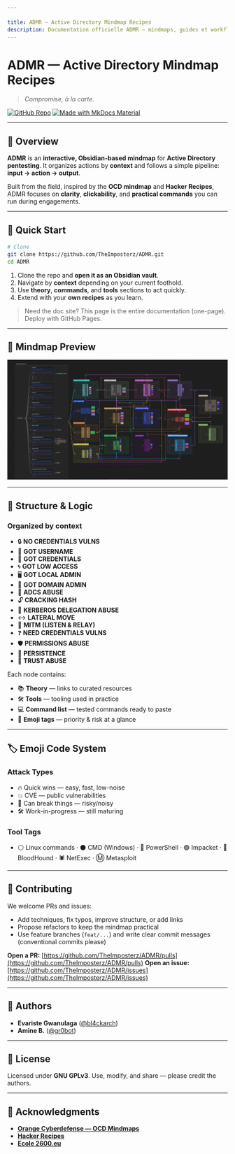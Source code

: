 ```yaml
---

title: ADMR — Active Directory Mindmap Recipes
description: Documentation officielle ADMR — mindmaps, guides et workflows opérationnels pour le pentest Active Directory.
---
```


# ADMR — Active Directory Mindmap Recipes

> *Compromise, à la carte.*

[![GitHub Repo](https://img.shields.io/badge/GitHub-TheImposterz%2FADMR-black?logo=github)](https://github.com/TheImposterz/ADMR) [![Made with MkDocs Material](https://img.shields.io/badge/MkDocs-Material-blue)](https://squidfunk.github.io/mkdocs-material/)

---

## 🧭 Overview

**ADMR** is an **interactive, Obsidian-based mindmap** for **Active Directory pentesting**.
It organizes actions by **context** and follows a simple pipeline: **input → action → output**.

Built from the field, inspired by the **OCD mindmap** and **Hacker Recipes**, ADMR focuses on **clarity**, **clickability**, and **practical commands** you can run during engagements.

---

## 🚀 Quick Start

```bash
# Clone
git clone https://github.com/TheImposterz/ADMR.git
cd ADMR
```

1. Clone the repo and **open it as an Obsidian vault**.
2. Navigate by **context** depending on your current foothold.
3. Use **theory**, **commands**, and **tools** sections to act quickly.
4. Extend with your **own recipes** as you learn.

> Need the doc site? This page is the entire documentation (one-page). Deploy with GitHub Pages.

---

## 🧩 Mindmap Preview

<img src="assets/img/cover.png" alt="ADMR mindmap preview" />

---

## 🧱 Structure & Logic

### Organized by context

* 🔒 **NO CREDENTIALS VULNS**
* 👤 **GOT USERNAME**
* 🔑 **GOT CREDENTIALS**
* 🌀 **GOT LOW ACCESS**
* 🖥️ **GOT LOCAL ADMIN**
* 🏰 **GOT DOMAIN ADMIN**
* 📜 **ADCS ABUSE**
* 🔓 **CRACKING HASH**
* 🎫 **KERBEROS DELEGATION ABUSE**
* ↔️ **LATERAL MOVE**
* 📡 **MITM (LISTEN & RELAY)**
* ❓ **NEED CREDENTIALS VULNS**
* 🛡️ **PERMISSIONS ABUSE**
* 📌 **PERSISTENCE**
* 🤝 **TRUST ABUSE**

Each node contains:

* 📚 **Theory** — links to curated resources
* 🛠 **Tools** — tooling used in practice
* 💻 **Command list** — tested commands ready to paste
* 🔖 **Emoji tags** — priority & risk at a glance

---

## 🏷️ Emoji Code System

### Attack Types

* 🔥 Quick wins — easy, fast, low-noise
* 💥 CVE — public vulnerabilities
* 🚨 Can break things — risky/noisy
* 🛠️ Work-in-progress — still maturing

### Tool Tags

* ⚪ Linux commands · ⚫ CMD (Windows) · 🔵 PowerShell · 🟣 Impacket · 🔴 BloodHound · 🕷️ NetExec · Ⓜ️ Metasploit

---

## 🤝 Contributing

We welcome PRs and issues:

* Add techniques, fix typos, improve structure, or add links
* Propose refactors to keep the mindmap practical
* Use feature branches (`feat/...`) and write clear commit messages (conventional commits please)

**Open a PR:** [https://github.com/TheImposterz/ADMR/pulls](https://github.com/TheImposterz/ADMR/pulls)
**Open an issue:** [https://github.com/TheImposterz/ADMR/issues](https://github.com/TheImposterz/ADMR/issues)

---

## 👥 Authors

* **Evariste Gwanulaga** ([@bl4ckarch](https://github.com/bl4ckarch))
* **Amine B.** ([@gr0bot](https://github.com/gr0bot))

---

## 📄 License

Licensed under **GNU GPLv3**.
Use, modify, and share — please credit the authors.

---

## 🙏 Acknowledgments

* **[Orange Cyberdefense — OCD Mindmaps](https://github.com/Orange-Cyberdefense/ocd-mindmaps)**
* **[Hacker Recipes](https://www.thehacker.recipes/)**
* **[Ecole 2600.eu](https://www.2600.eu/)**


